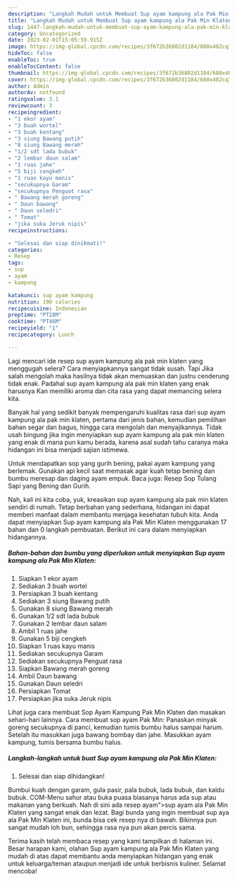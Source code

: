 ```yaml
---
description: "Langkah Mudah untuk Membuat Sup ayam kampung ala Pak Min Klaten yang Lezat, Buat Buka Puasa Bisa Manjain Lidah"
title: "Langkah Mudah untuk Membuat Sup ayam kampung ala Pak Min Klaten yang Lezat, Buat Buka Puasa Bisa Manjain Lidah"
slug: 1447-langkah-mudah-untuk-membuat-sup-ayam-kampung-ala-pak-min-klaten-yang-lezat-buat-buka-puasa-bisa-manjain-lidah
category: Uncategorized
date: 2023-02-01T15:05:59.915Z
image: https://img-global.cpcdn.com/recipes/3f672b36802d1184/680x482cq70/sup-ayam-kampung-ala-pak-min-klaten-foto-resep-utama.jpg
hideToc: false
enableToc: true
enableTocContent: false
thumbnail: https://img-global.cpcdn.com/recipes/3f672b36802d1184/680x482cq70/sup-ayam-kampung-ala-pak-min-klaten-foto-resep-utama.jpg
cover: https://img-global.cpcdn.com/recipes/3f672b36802d1184/680x482cq70/sup-ayam-kampung-ala-pak-min-klaten-foto-resep-utama.jpg
author: Admin
authorAv: notfound
ratingvalue: 3.1
reviewcount: 3
recipeingredient:
- "1 ekor ayam"
- "3 buah wortel"
- "3 buah kentang"
- "3 siung Bawang putih"
- "8 siung Bawang merah"
- "1/2 sdt lada bubuk"
- "2 lembar daun salam"
- "1 ruas jahe"
- "5 biji cengkeh"
- "1 ruas kayu manis"
- "secukupnya Garam"
- "secukupnya Penguat rasa"
- " Bawang merah goreng"
- " Daun bawang"
- " Daun seledri"
- " Tomat"
- "jika suka Jeruk nipis"
recipeinstructions:

- "Selesai dan siap dinikmati!"
categories:
- Resep
tags:
- sup
- ayam
- kampung

katakunci: sup ayam kampung 
nutrition: 190 calories
recipecuisine: Indonesian
preptime: "PT28M"
cooktime: "PT46M"
recipeyield: "1"
recipecategory: Lunch

---
```



Lagi mencari ide resep sup ayam kampung ala pak min klaten yang menggugah selera? Cara menyiapkannya sangat tidak susah. Tapi Jika salah mengolah maka hasilnya tidak akan memuaskan dan justru cenderung tidak enak. Padahal sup ayam kampung ala pak min klaten yang enak harusnya Kan memiliki aroma dan cita rasa yang dapat memancing selera kita.


Banyak hal yang sedikit banyak mempengaruhi kualitas rasa dari sup ayam kampung ala pak min klaten, pertama dari jenis bahan, kemudian pemilihan bahan segar dan bagus, hingga cara mengolah dan menyajikannya. Tidak usah bingung jika ingin menyiapkan sup ayam kampung ala pak min klaten yang enak di mana pun kamu berada, karena asal sudah tahu caranya maka hidangan ini bisa menjadi sajian istimewa.

Untuk mendapatkan sop yang gurih bening, pakai ayam kampung yang berlemak. Gunakan api kecil saat memasak agar kuah tetap bening dan bumbu meresap dan daging ayam empuk. Baca juga: Resep Sop Tulang Sapi yang Bening dan Gurih.


Nah, kali ini kita coba, yuk, kreasikan sup ayam kampung ala pak min klaten sendiri di rumah. Tetap berbahan yang sederhana, hidangan ini dapat memberi manfaat dalam membantu menjaga kesehatan tubuh kita. Anda dapat menyiapkan Sup ayam kampung ala Pak Min Klaten menggunakan 17 bahan dan 0 langkah pembuatan. Berikut ini cara dalam menyiapkan hidangannya.

<!--inarticleads1-->

##### Bahan-bahan dan bumbu yang diperlukan untuk menyiapkan Sup ayam kampung ala Pak Min Klaten:

1. Siapkan 1 ekor ayam
1. Sediakan 3 buah wortel
1. Persiapkan 3 buah kentang
1. Sediakan 3 siung Bawang putih
1. Gunakan 8 siung Bawang merah
1. Gunakan 1/2 sdt lada bubuk
1. Gunakan 2 lembar daun salam
1. Ambil 1 ruas jahe
1. Gunakan 5 biji cengkeh
1. Siapkan 1 ruas kayu manis
1. Sediakan secukupnya Garam
1. Sediakan secukupnya Penguat rasa
1. Siapkan  Bawang merah goreng
1. Ambil  Daun bawang
1. Gunakan  Daun seledri
1. Persiapkan  Tomat
1. Persiapkan jika suka Jeruk nipis


Lihat juga cara membuat Sop Ayam Kampung Pak Min Klaten dan masakan sehari-hari lainnya. Cara membuat sop ayam Pak Min: Panaskan minyak goreng secukupnya di panci, kemudian tumis bumbu halus sampai harum. Setelah itu masukkan juga bawang bombay dan jahe. Masukkan ayam kampung, tumis bersama bumbu halus. 

<!--inarticleads2-->

##### Langkah-langkah untuk buat Sup ayam kampung ala Pak Min Klaten:


1. Selesai dan siap dihidangkan!

Bumbui kuah dengan garam, gula pasir, pala bubuk, lada bubuk, dan kaldu bubuk. COM-Menu sahur atau buka puasa biasanya harus ada sup atau makanan yang berkuah. Nah di sini ada resep ayam&#34;&gt;sup ayam ala Pak Min Klaten yang sangat enak dan lezat. Bagi bunda yang ingin membuat sup aya ala Pak Min Klaten ini, bunda bisa cek resep nya di bawah. Bikinnya pun sangat mudah loh bun, sehingga rasa nya pun akan percis sama. 

Terima kasih telah membaca resep yang kami tampilkan di halaman ini. Besar harapan kami, olahan Sup ayam kampung ala Pak Min Klaten yang mudah di atas dapat membantu anda menyiapkan hidangan yang enak untuk keluarga/teman ataupun menjadi ide untuk berbisnis kuliner. Selamat mencoba!
